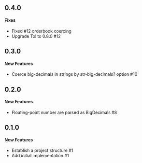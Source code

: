 ## 0.4.0

#### Fixes

  - Fixed #12 orderbook coercing
  - Upgrade Tol to 0.8.0 #12


## 0.3.0

#### New Features

  - Coerce big-decimals in strings by str-big-decimals? option #10


## 0.2.0

#### New Features

  - Floating-point number are parsed as BigDecimals #8


## 0.1.0

#### New Features

  - Establish a project structure #1
  - Add initial implementation #1
